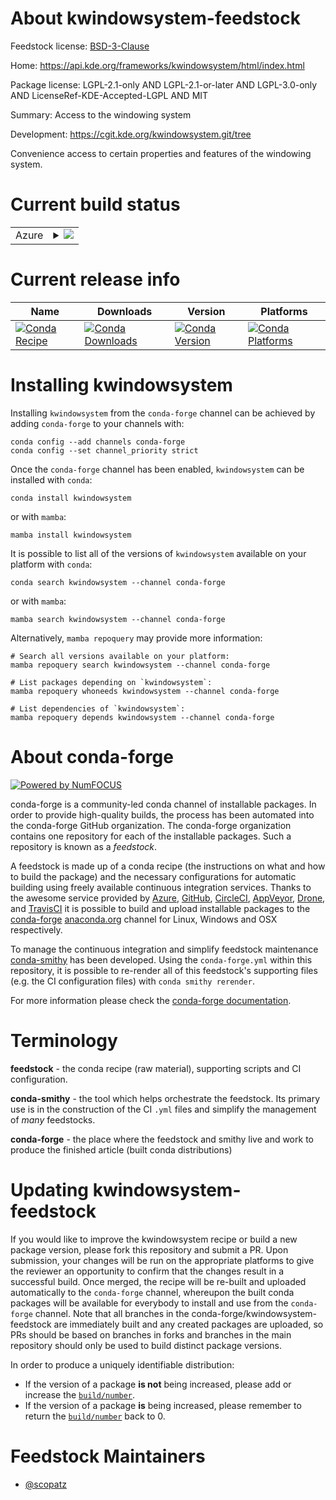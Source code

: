 About kwindowsystem-feedstock
=============================

Feedstock license: [BSD-3-Clause](https://github.com/conda-forge/kwindowsystem-feedstock/blob/main/LICENSE.txt)

Home: https://api.kde.org/frameworks/kwindowsystem/html/index.html

Package license: LGPL-2.1-only AND LGPL-2.1-or-later AND LGPL-3.0-only AND LicenseRef-KDE-Accepted-LGPL AND MIT

Summary: Access to the windowing system

Development: https://cgit.kde.org/kwindowsystem.git/tree

Convenience access to certain properties and features of the windowing system.


Current build status
====================


<table>
    
  <tr>
    <td>Azure</td>
    <td>
      <details>
        <summary>
          <a href="https://dev.azure.com/conda-forge/feedstock-builds/_build/latest?definitionId=8494&branchName=main">
            <img src="https://dev.azure.com/conda-forge/feedstock-builds/_apis/build/status/kwindowsystem-feedstock?branchName=main">
          </a>
        </summary>
        <table>
          <thead><tr><th>Variant</th><th>Status</th></tr></thead>
          <tbody><tr>
              <td>linux_64</td>
              <td>
                <a href="https://dev.azure.com/conda-forge/feedstock-builds/_build/latest?definitionId=8494&branchName=main">
                  <img src="https://dev.azure.com/conda-forge/feedstock-builds/_apis/build/status/kwindowsystem-feedstock?branchName=main&jobName=linux&configuration=linux%20linux_64_" alt="variant">
                </a>
              </td>
            </tr>
          </tbody>
        </table>
      </details>
    </td>
  </tr>
</table>

Current release info
====================

| Name | Downloads | Version | Platforms |
| --- | --- | --- | --- |
| [![Conda Recipe](https://img.shields.io/badge/recipe-kwindowsystem-green.svg)](https://anaconda.org/conda-forge/kwindowsystem) | [![Conda Downloads](https://img.shields.io/conda/dn/conda-forge/kwindowsystem.svg)](https://anaconda.org/conda-forge/kwindowsystem) | [![Conda Version](https://img.shields.io/conda/vn/conda-forge/kwindowsystem.svg)](https://anaconda.org/conda-forge/kwindowsystem) | [![Conda Platforms](https://img.shields.io/conda/pn/conda-forge/kwindowsystem.svg)](https://anaconda.org/conda-forge/kwindowsystem) |

Installing kwindowsystem
========================

Installing `kwindowsystem` from the `conda-forge` channel can be achieved by adding `conda-forge` to your channels with:

```
conda config --add channels conda-forge
conda config --set channel_priority strict
```

Once the `conda-forge` channel has been enabled, `kwindowsystem` can be installed with `conda`:

```
conda install kwindowsystem
```

or with `mamba`:

```
mamba install kwindowsystem
```

It is possible to list all of the versions of `kwindowsystem` available on your platform with `conda`:

```
conda search kwindowsystem --channel conda-forge
```

or with `mamba`:

```
mamba search kwindowsystem --channel conda-forge
```

Alternatively, `mamba repoquery` may provide more information:

```
# Search all versions available on your platform:
mamba repoquery search kwindowsystem --channel conda-forge

# List packages depending on `kwindowsystem`:
mamba repoquery whoneeds kwindowsystem --channel conda-forge

# List dependencies of `kwindowsystem`:
mamba repoquery depends kwindowsystem --channel conda-forge
```


About conda-forge
=================

[![Powered by
NumFOCUS](https://img.shields.io/badge/powered%20by-NumFOCUS-orange.svg?style=flat&colorA=E1523D&colorB=007D8A)](https://numfocus.org)

conda-forge is a community-led conda channel of installable packages.
In order to provide high-quality builds, the process has been automated into the
conda-forge GitHub organization. The conda-forge organization contains one repository
for each of the installable packages. Such a repository is known as a *feedstock*.

A feedstock is made up of a conda recipe (the instructions on what and how to build
the package) and the necessary configurations for automatic building using freely
available continuous integration services. Thanks to the awesome service provided by
[Azure](https://azure.microsoft.com/en-us/services/devops/), [GitHub](https://github.com/),
[CircleCI](https://circleci.com/), [AppVeyor](https://www.appveyor.com/),
[Drone](https://cloud.drone.io/welcome), and [TravisCI](https://travis-ci.com/)
it is possible to build and upload installable packages to the
[conda-forge](https://anaconda.org/conda-forge) [anaconda.org](https://anaconda.org/)
channel for Linux, Windows and OSX respectively.

To manage the continuous integration and simplify feedstock maintenance
[conda-smithy](https://github.com/conda-forge/conda-smithy) has been developed.
Using the ``conda-forge.yml`` within this repository, it is possible to re-render all of
this feedstock's supporting files (e.g. the CI configuration files) with ``conda smithy rerender``.

For more information please check the [conda-forge documentation](https://conda-forge.org/docs/).

Terminology
===========

**feedstock** - the conda recipe (raw material), supporting scripts and CI configuration.

**conda-smithy** - the tool which helps orchestrate the feedstock.
                   Its primary use is in the construction of the CI ``.yml`` files
                   and simplify the management of *many* feedstocks.

**conda-forge** - the place where the feedstock and smithy live and work to
                  produce the finished article (built conda distributions)


Updating kwindowsystem-feedstock
================================

If you would like to improve the kwindowsystem recipe or build a new
package version, please fork this repository and submit a PR. Upon submission,
your changes will be run on the appropriate platforms to give the reviewer an
opportunity to confirm that the changes result in a successful build. Once
merged, the recipe will be re-built and uploaded automatically to the
`conda-forge` channel, whereupon the built conda packages will be available for
everybody to install and use from the `conda-forge` channel.
Note that all branches in the conda-forge/kwindowsystem-feedstock are
immediately built and any created packages are uploaded, so PRs should be based
on branches in forks and branches in the main repository should only be used to
build distinct package versions.

In order to produce a uniquely identifiable distribution:
 * If the version of a package **is not** being increased, please add or increase
   the [``build/number``](https://docs.conda.io/projects/conda-build/en/latest/resources/define-metadata.html#build-number-and-string).
 * If the version of a package **is** being increased, please remember to return
   the [``build/number``](https://docs.conda.io/projects/conda-build/en/latest/resources/define-metadata.html#build-number-and-string)
   back to 0.

Feedstock Maintainers
=====================

* [@scopatz](https://github.com/scopatz/)

